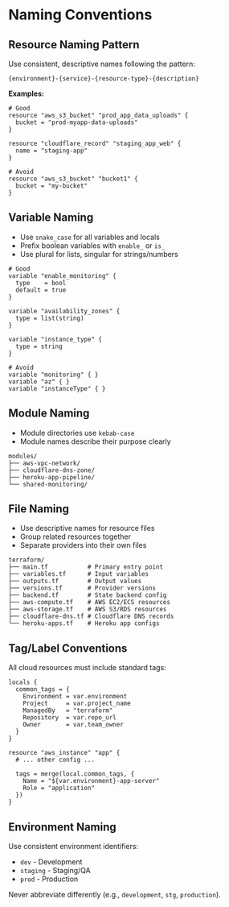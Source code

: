 # Naming Conventions

## Resource Naming Pattern

Use consistent, descriptive names following the pattern:
```
{environment}-{service}-{resource-type}-{description}
```

**Examples:**
```hcl
# Good
resource "aws_s3_bucket" "prod_app_data_uploads" {
  bucket = "prod-myapp-data-uploads"
}

resource "cloudflare_record" "staging_app_web" {
  name = "staging-app"
}

# Avoid
resource "aws_s3_bucket" "bucket1" {
  bucket = "my-bucket"
}
```

## Variable Naming

- Use `snake_case` for all variables and locals
- Prefix boolean variables with `enable_` or `is_`
- Use plural for lists, singular for strings/numbers

```hcl
# Good
variable "enable_monitoring" {
  type    = bool
  default = true
}

variable "availability_zones" {
  type = list(string)
}

variable "instance_type" {
  type = string
}

# Avoid
variable "monitoring" { }
variable "az" { }
variable "instanceType" { }
```

## Module Naming

- Module directories use `kebab-case`
- Module names describe their purpose clearly

```
modules/
├── aws-vpc-network/
├── cloudflare-dns-zone/
├── heroku-app-pipeline/
└── shared-monitoring/
```

## File Naming

- Use descriptive names for resource files
- Group related resources together
- Separate providers into their own files

```
terraform/
├── main.tf           # Primary entry point
├── variables.tf      # Input variables
├── outputs.tf        # Output values
├── versions.tf       # Provider versions
├── backend.tf        # State backend config
├── aws-compute.tf    # AWS EC2/ECS resources
├── aws-storage.tf    # AWS S3/RDS resources
├── cloudflare-dns.tf # Cloudflare DNS records
└── heroku-apps.tf    # Heroku app configs
```

## Tag/Label Conventions

All cloud resources must include standard tags:

```hcl
locals {
  common_tags = {
    Environment = var.environment
    Project     = var.project_name
    ManagedBy   = "terraform"
    Repository  = var.repo_url
    Owner       = var.team_owner
  }
}

resource "aws_instance" "app" {
  # ... other config ...

  tags = merge(local.common_tags, {
    Name = "${var.environment}-app-server"
    Role = "application"
  })
}
```

## Environment Naming

Use consistent environment identifiers:
- `dev` - Development
- `staging` - Staging/QA
- `prod` - Production

Never abbreviate differently (e.g., `development`, `stg`, `production`).
